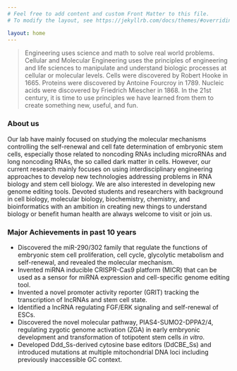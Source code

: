 ```yaml
---
# Feel free to add content and custom Front Matter to this file.
# To modify the layout, see https://jekyllrb.com/docs/themes/#overriding-theme-defaults

layout: home
---
```


> Engineering uses science and math to solve real world problems. Cellular and Molecular Engineering uses the principles of engineering and life sciences to manipulate and understand biologic processes at cellular or molecular levels. Cells were discovered by Robert Hooke in 1665. Proteins were discovered by Antoine Fourcroy in 1789. Nucleic acids were discovered by Friedrich Miescher in 1868. In the 21st century, it is time to use principles we have learned from them to create something new, useful, and fun.

### About us

Our lab have mainly focused on studying the molecular mechanisms controlling the self-renewal and cell fate determination of embryonic stem cells, especially those related to noncoding RNAs including microRNAs and long noncoding RNAs, the so called dark matter in cells. However, our current research mainly focuses on using interdisciplinary engineering approaches to develop new technologies addressing problems in RNA biology and stem cell biology. We are also interested in developing new genome editing tools. Devoted students and researchers with background in cell biology, molecular biology, biochemistry, chemistry, and bioinformatics with an ambition in creating new things to understand biology or benefit human health are always welcome to visit or join us.

### Major Achievements in past 10 years

- Discovered the miR-290/302 family that regulate the functions of embryonic stem cell proliferation, cell cycle, glycolytic metabolism and self-renewal, and revealed the molecular mechanism.
- Invented miRNA inducible CRISPR-Cas9 platform (MICR) that can be used as a sensor for miRNA expression and cell-specific genome editing tool.
- Invented a novel promoter activity reporter (GRIT) tracking the transcription of lncRNAs and stem cell state.
- Identified a lncRNA regulating FGF/ERK signaling and self-renewal of ESCs.
- Discovered the novel molecular pathway, PIAS4-SUMO2-DPPA2/4, regulating zygotic genome activation (ZGA) in early embryonic development and transformation of totipotent stem cells _in vitro_.
- Developed Ddd_Ss-derived cytosine base editors (DdCBE_Ss) and introduced mutations at multiple mitochondrial DNA loci including previously inaccessible GC context.